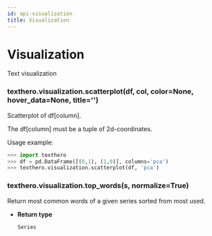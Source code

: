 ```yaml
---
id: api-visualization 
title: Visualization
---
```


# Visualization

Text visualization


### texthero.visualization.scatterplot(df, col, color=None, hover_data=None, title='')
Scatterplot of df[column].

The df[column] must be a tuple of 2d-coordinates.

Usage example:

```python
>>> import texthero
>>> df = pd.DataFrame([(0,1), (1,0)], columns='pca')
>>> texthero.visualization.scatterplot(df, 'pca')
```


### texthero.visualization.top_words(s, normalize=True)
Return most common words of a given series sorted from most used.


* **Return type**

    `Series`
